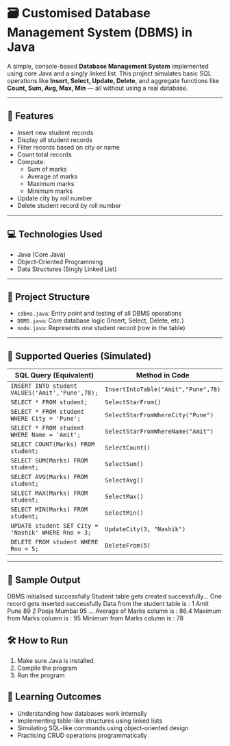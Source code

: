 # 🗃️ Customised Database Management System (DBMS) in Java

A simple, console-based **Database Management System** implemented using core Java and a singly linked list. This project simulates basic SQL operations like **Insert, Select, Update, Delete**, and aggregate functions like **Count, Sum, Avg, Max, Min** — all without using a real database.

---

## 📌 Features

- Insert new student records
- Display all student records
- Filter records based on city or name
- Count total records
- Compute:
  - Sum of marks
  - Average of marks
  - Maximum marks
  - Minimum marks
- Update city by roll number
- Delete student record by roll number

---

## 💻 Technologies Used

- Java (Core Java)
- Object-Oriented Programming
- Data Structures (Singly Linked List)

---

## 📂 Project Structure

- `cdbms.java`: Entry point and testing of all DBMS operations
- `DBMS.java`: Core database logic (Insert, Select, Delete, etc.)
- `node.java`: Represents one student record (row in the table)

---

## 🔄 Supported Queries (Simulated)

| SQL Query (Equivalent)                                 | Method in Code                      |
|--------------------------------------------------------|-------------------------------------|
| `INSERT INTO student VALUES('Amit','Pune',78);`        | `InsertIntoTable("Amit","Pune",78)` |
| `SELECT * FROM student;`                               | `SelectStarFrom()`                  |
| `SELECT * FROM student WHERE City = 'Pune';`           | `SelectStarFromWhereCity("Pune")`   |
| `SELECT * FROM student WHERE Name = 'Amit';`           | `SelectStarFromWhereName("Amit")`   |
| `SELECT COUNT(Marks) FROM student;`                    | `SelectCount()`                     |
| `SELECT SUM(Marks) FROM student;`                      | `SelectSum()`                       |
| `SELECT AVG(Marks) FROM student;`                      | `SelectAvg()`                       |
| `SELECT MAX(Marks) FROM student;`                      | `SelectMax()`                       |
| `SELECT MIN(Marks) FROM student;`                      | `SelectMin()`                       |
| `UPDATE student SET City = 'Nashik' WHERE Rno = 3;`    | `UpdateCity(3, "Nashik")`           |
| `DELETE FROM student WHERE Rno = 5;`                   | `DeleteFrom(5)`                     |

---

## 📝 Sample Output
DBMS initialised successfully
Student table gets created successfully...
One record gets inserted successfully
Data from the student table is :
1 Amit Pune 89
2 Pooja Mumbai 95
...
Average of Marks column is : 86.4
Maximum from Marks column is : 95
Minimum from Marks column is : 78

## 🛠️ How to Run

1. Make sure Java is installed.
2. Compile the program
3. Run the program


## 📘 Learning Outcomes

- Understanding how databases work internally
- Implementing table-like structures using linked lists
- Simulating SQL-like commands using object-oriented design
- Practicing CRUD operations programmatically
